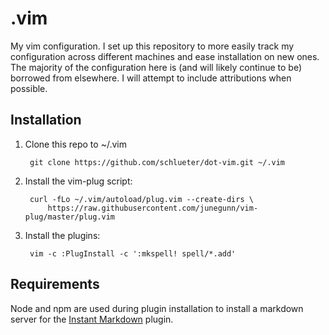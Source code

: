 # .vim
My vim configuration. I set up this repository to more easily track my configuration across different machines and ease installation on new ones. The majority of the configuration here is (and will likely continue to be) borrowed from elsewhere. I will attempt to include attributions when possible.

## Installation

1) Clone this repo to ~/.vim

        git clone https://github.com/schlueter/dot-vim.git ~/.vim


1) Install the vim-plug script:

        curl -fLo ~/.vim/autoload/plug.vim --create-dirs \
            https://raw.githubusercontent.com/junegunn/vim-plug/master/plug.vim


1) Install the plugins:

        vim -c :PlugInstall -c ':mkspell! spell/*.add'


## Requirements

Node and npm are used during plugin installation to install a markdown server for the [Instant Markdown](https://github.com/suan/vim-instant-markdown) plugin.
